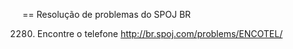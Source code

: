 == Resolução de problemas do SPOJ BR

2280. Encontre o telefone
       http://br.spoj.com/problems/ENCOTEL/
